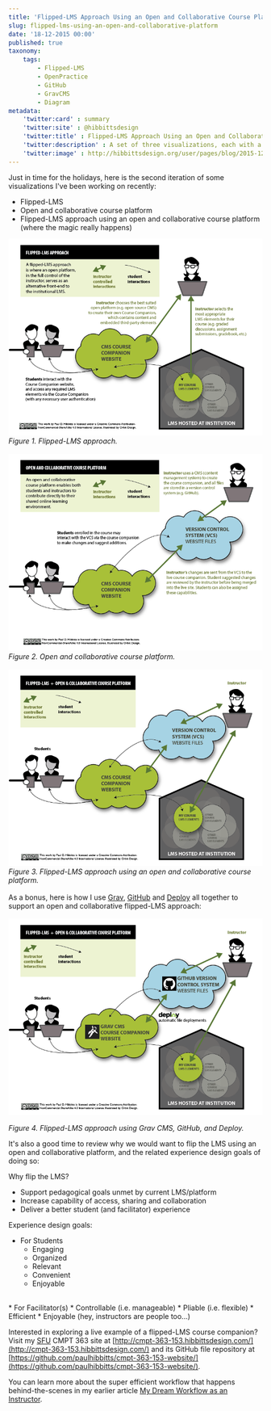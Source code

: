 ```yaml
---
title: 'Flipped-LMS Approach Using an Open and Collaborative Course Platform'
slug: flipped-lms-using-an-open-and-collaborative-platform
date: '18-12-2015 00:00'
published: true
taxonomy:
    tags:
        - Flipped-LMS
        - OpenPractice
        - GitHub
        - GravCMS
        - Diagram
metadata:
    'twitter:card' : summary
    'twitter:site' : @hibbittsdesign
    'twitter:title' : Flipped-LMS Approach Using an Open and Collaborative Platform
    'twitter:description' : A set of three visualizations, each with a Creative Commons (CC) license.
    'twitter:image' : http://hibbittsdesign.org/user/pages/blog/2015-12-18-flipped-lms-using-an-open-and-collaborative-platform/flipped-lms-open-collaborative-platform.png
---
```


Just in time for the holidays, here is the second iteration of some visualizations I've been working on recently:
* Flipped-LMS
* Open and collaborative course platform
* Flipped-LMS approach using an open and collaborative course platform (where the magic really happens)

![Flipped-LMS approach](flipped-lms.png)  
_Figure 1. Flipped-LMS approach._
<br><br>
![Open and collaborative course platform](open-collaborative-platform.png)  
_Figure 2. Open and collaborative course platform._
<br><br>
![Flipped-LMS approach using an open and collaborative platform](flipped-lms-open-collaborative-platform.png)  
_Figure 3. Flipped-LMS approach using an open and collaborative course platform._  
<br>
As a bonus, here is how I use [Grav](http://getgrav.org), [GitHub](http://github.com) and [Deploy](http://deployhq.com) all together to support an open and collaborative flipped-LMS approach:  
<br>
![Flipped-LMS approach using Grav, GitHub, and Deploy](flipped-lms-grav-github-deploy.png)  

_Figure 4. Flipped-LMS approach using Grav CMS, GitHub, and Deploy._

It's also a good time to review why we would want to flip the LMS using an open and collaborative platform, and the related experience design goals of doing so:

Why flip the LMS?
* Support pedagogical goals unmet by current LMS/platform
* Increase capability of access, sharing and collaboration
* Deliver a better student (and facilitator) experience  

Experience design goals:
* For Students
    * Engaging
    * Organized
    * Relevant
    * Convenient
    * Enjoyable  
<br>
* For Facilitator(s)
    * Controllable (i.e. manageable)
    * Pliable (i.e. flexible)
    * Efficient
    * Enjoyable (hey, instructors are people too...)  

Interested in exploring a live example of a flipped-LMS course companion? Visit my [SFU](http://www.sfu.ca) CMPT 363 site at [http://cmpt-363-153.hibbittsdesign.com/](http://cmpt-363-153.hibbittsdesign.com/) and its GitHub file repository at  [https://github.com/paulhibbitts/cmpt-363-153-website/](https://github.com/paulhibbitts/cmpt-363-153-website/).

You can learn more about the super efficient workflow that happens behind-the-scenes in my earlier article [
My Dream Workflow as an Instructor](../my-dream-workflow-as-an-instructor).
